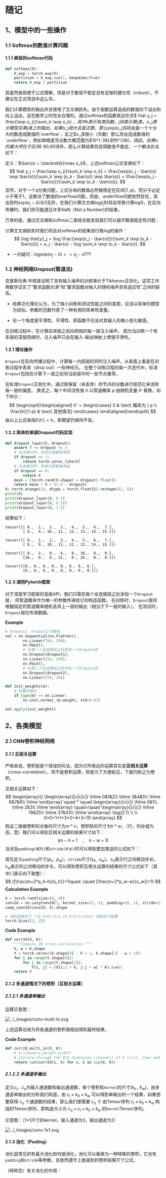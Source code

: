 # 随记

## 1、模型中的一些操作

### 1.1 Softmax的数值计算问题

#### 1.1.1 典型的softmax代码

```python
def softmax(X):
    X_exp = torch.exp(X)
    partition = X_exp.sum(1, keepdims=True)
    return X_exp / partition
```

其虽然直观便于公式理解，但是对于数值不稳定没有足够的健壮性（robust），不建议在正式项目中这么写。



我们计算模型的输出并且使用了交叉熵损失。由于指数运算造成的数值向下溢出和向上溢出，这在数学上时完全合理的。通过softmax的函数表达形式$ \hat y_j = \frac{\exp o_j}{\sum_k \exp o_k} $，其中$k$表示有类别数，$j$则表示第$j$类，$o_j$表示模型在第$j$类上的输出，如果$o_j$很大且是正数，那么$exp(o_j)$将会是一个十分大的数造成数值的`overflow`，反之$o_j$很小（负数）那么将会造成数值的`underflow`，例如单精度浮点数大概范围为$10^{-38}$到$10^{38}$，因此，如果$o$的最大项位于区间$[-90,90]$外，那么计算结果将变得数值不稳定，一个解决办法如下：

定义：$\bar{o} = \stackrel{k}\max o_k$，上述softmax公式变换如下：
$$
\hat y_j = \frac{\exp o_j}{\sum_k \exp o_k} =
\frac{\exp(o_j - \bar{o}) \exp \bar{o}}{\sum_k \exp (o_k - \bar{o}) \exp \bar{o}} =
\frac{\exp(o_j - \bar{o})}{\sum_k \exp (o_k - \bar{o})}.
$$
显然，对于一个$q$分类问题，上式分母的数值必然被限定在区间$[1,q)$，而分子必定小于等于$1$，这解决了数值的overflow问题，但是，underflow问题依然存在，其出现时$exp(o_j-\bar o)$与$0$无异，在我们计算交叉熵$log\hat y_j$时将会导致计算$log0$，在反向传播时，我们将可能遇见许多NaN（Not a Number)的结果。

万幸的是，通过交叉熵和softmax二者结合能发现我们可以避开数值稳定性问题：

计算交叉熵损失时我们将会对softmax的结果进行取$log$的操作：
$$
\log \hat{y}_j =
\log \frac{\exp(o_j - \bar{o})}{\sum_k \exp (o_k - \bar{o})} =
o_j - \bar{o} - \log \sum_k \exp (o_k - \bar{o}).
$$

* 一点疑问：$log exp(o_j-\bar o)==o_j-\bar o???$



### 1.2 神经网络Dropout(暂退法)

克里斯托弗·毕晓普证明了具有输入噪声的训练等价于Tikhonov正则化。这项工作用数学证实了“要求函数光滑”和“要求函数对输入的随机噪声具有适应性”之间的联系。

* 经典泛化理论认为，为了缩小训练和测试性能之间的差距，应该以简单的模型为目标。参数的范数代表了一种有用的简单性度量。

* 另一个角度是平滑性，平滑性，即函数不应该对其输入的微小变化敏感。

在训练过程中，在计算后续层之前向网络的每一层注入噪声。 因为当训练一个有多层的深层网络时，注入噪声只会在输入-输出映射上增强平滑性。

#### 1.2.1 理论操作

`Dropout`在前向传播过程中，计算每一内部层的同时注入噪声。从表面上看是在训练过程中丢弃（drop out）一些神经元。 在整个训练过程的每一次迭代中，标准`Dropout`包括在计算下一层之前将当前层中的一些节点置零。

在标准`Dropout`正则化中，通过按保留（未丢弃）的节点的分数进行规范化来消除每一层的偏差。 换言之，每个中间活性值 $h$ 以暂退概率 $p$ 由随机变量 $h'$ 替换，如下所示：
$$
\begin{split}\begin{aligned}
h' =
\begin{cases}
    0 & \text{ 概率为 } p \\
    \frac{h}{1-p} & \text{ 其他情况}
\end{cases}
\end{aligned}\end{split}
$$
由以上公式易得$E(h')=h$，即期望仍保持不变。

#### 1.2.2 简单的单层Dropout代码实现

```python
def dropout_layer(X, dropout):
    assert 0 <= dropout <= 1
    # 在本情况中，所有元素都被丢弃
    if dropout == 1:
        return torch.zeros_like(X)
    # 在本情况中，所有元素都被保留
    if dropout == 0:
        return X
    mask = (torch.rand(X.shape) > dropout).float()
    return mask * X / (1.0 - dropout)
X= torch.arange(16, dtype = torch.float32).reshape((2, 8))
print(X)
print(dropout_layer(X, 0.))
print(dropout_layer(X, 0.5))
print(dropout_layer(X, 1.))
```

结果如下：

```
tensor([[ 0.,  1.,  2.,  3.,  4.,  5.,  6.,  7.],
        [ 8.,  9., 10., 11., 12., 13., 14., 15.]])
        
tensor([[ 0.,  1.,  2.,  3.,  4.,  5.,  6.,  7.],
        [ 8.,  9., 10., 11., 12., 13., 14., 15.]])
        
tensor([[ 0.,  2.,  0.,  6.,  8., 10.,  0.,  0.],
        [16.,  0.,  0., 22.,  0., 26.,  0.,  0.]])
        
tensor([[0., 0., 0., 0., 0., 0., 0., 0.],
        [0., 0., 0., 0., 0., 0., 0., 0.]])
```

####  1.2.3 调用Pytorch框架

对于深度学习框架的高级API，我们只需在每个全连接层之后添加一个`Dropout`层， 将暂退概率作为唯一的参数传递给它的构造函数。 在训练时，`Dropout`层将根据指定的暂退概率随机丢弃上一层的输出（相当于下一层的输入）。 在测试时，`Dropout`层仅传递数据。

**Example**

```python
# dropout1，dropout2为概率
net = nn.Sequential(nn.Flatten(),
        nn.Linear(784, 256),
        nn.ReLU(),
        # 在第一个全连接层之后添加一个dropout层
        nn.Dropout(dropout1),
        nn.Linear(256, 256),
        nn.ReLU(),
        # 在第二个全连接层之后添加一个dropout层
        nn.Dropout(dropout2),
        nn.Linear(256, 10))

def init_weights(m):
    # 权重初始化
    if type(m) == nn.Linear:
        nn.init.normal_(m.weight, std=0.01)

net.apply(init_weights)
```

## 2、各类模型

### 2.1 CNN卷积神经网络

#### 2.1.1 互相关运算

严格来说，卷积层是个错误的叫法，因为它所表达的运算其实是**互相关运算**（cross-correlation），而不是卷积运算，但是为了方便起见，下面仍称之为卷积。

互相关运算如下：
$$
\begin{array}{}
\begin{array}{|c|c|c|}
	\hline 0&1&2\\
	\hline 3&4&5\\
	\hline 6&7&8\\
	\hline
\end{array} \quad * \quad 
\begin{array}{|c|c|}
	\hline 0&1\\
	\hline 2&3\\
	\hline
\end{array} \quad=\quad
\begin{array}{|c|c|}
	\hline 19&25\\
	\hline 37&43\\
	\hline
\end{array}
\tag{2.1}
\\
\\ 0*0+1*1+3*2+4*3=19
\end{array}
$$
假设二维被卷积的对象的尺寸为$m*n$，卷积核的尺寸为$h*w$，（行，列亦或为高，宽）我们可以得到互相关运算的结果尺寸如下：
$$
(m-h+1\quad,\quad n-w+1)
$$
当涉及`padding(填充)`和`stride(步长)`时可以得到更加普适的公式如下：

首先定义`padding`尺寸$(p_h\;,\; p_w)$，`stride`尺寸$(s_h\;,\;s_w)$，$s_h$表示行之间移动步长，$s_w$表示列之间移动的步长，可以得到卷积互相关运算的结果的尺寸公式如下（其中$[·]$表示向下取整）：
$$
([\frac{m+2*p_h-h}{s_h}]+1\quad ,\quad [\frac{n+2*p_w-w}{s_w}]+1)
$$
**Calculation Example**

```python
X = torch.rand(size=(8, 8))
conv2d = nn.LazyConv2d(1, kernel_size=(3, 5), padding=(0, 1), stride=(3, 4))
comp_conv2d(conv2d, X).shape

# 得到结果如下 ((8-3+0)/3+1,(8-5+2*1)/4+1) 相除向下取整
torch.Size([2, 2])
```



**Code Example**

```python
def corr2d(X, K):
    """Compute 2D cross-correlation."""
    h, w = K.shape
    Y = torch.zeros((X.shape[0] - h + 1, X.shape[1] - w + 1))
    for i in range(Y.shape[0]):
        for j in range(Y.shape[1]):
            Y[i, j] = (X[i:i + h, j:j + w] * K).sum()
    return Y
```

#### 2.1.2 多通道情况下的卷积（互相关运算）

##### 2.1.2.1 多通道单输出

运算示意图：

![../_images/conv-multi-in.svg](https://zh.d2l.ai/_images/conv-multi-in.svg)

上述运算总结为将各通道的卷积值相加得到最终结果。

**Code Example**

```python
def corr2d_multi_in(X, K):
    # X:(chanels,height,width)
    # Iterate through the 0th dimension (channel) of K first, then add them up
    return sum(corr2d(x, k) for x, k in zip(X, K))
```

##### 2.1.2.2 多通道多输出

定义$c_i$，$c_o$为输入通道数和输出通道数，单个卷积核`kernel`的尺寸$(k_h\;,\;k_w)$，由多通道单输出的分析我们知道，由 $c_i \times k_h\times k_w$ 可以得到单输出的一个结果，如果想要获得 $c_o$ 个通道数的结果，那么我们便需要 $c_o$ 个 由Tensor序列 $c_i \times k_h\times k_w$ 构成的Tensor序列，即构造大小为 $c_o\times c_i \times k_h\times k_w$ 的`kernel`Tensor序列。

示意图：（1×1尺寸的kernel，输入通道为3，输出通道为2）

![../_images/conv-1x1.svg](https://d2l.ai/_images/conv-1x1.svg)

#### 2.1.3 池化（Pooling）

池化层常见的有最大池化和均值池化，池化可以看做为一种特殊的卷积，它也有`padding`和`stride`等参数，且依然遵守上面提到的卷积结果尺寸公式。

（碎碎念）有关池化的作用：







